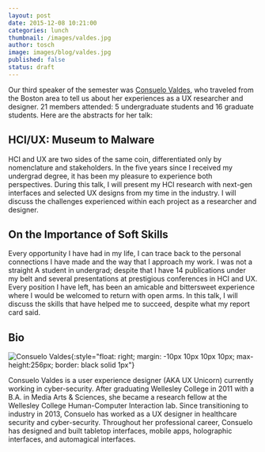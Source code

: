```yaml
---
layout: post
date: 2015-12-08 10:21:00
categories: lunch
thumbnail: /images/valdes.jpg
author: tosch
image: images/blog/valdes.jpg
published: false
status: draft
---
```


Our third speaker of the semester was [Consuelo Valdes](http://consuelovaldes.com/), who traveled from the Boston area to tell us about her experiences as a UX researcher and designer. 21 members attended: 5 undergraduate students and 16 graduate students. Here are the abstracts for her talk:

## HCI/UX: Museum to Malware
HCI and UX are two sides of the same coin, differentiated only by nomenclature and stakeholders. In the five years since I received my undergrad degree, it has been my pleasure to experience both perspectives. During this talk, I will present my HCI research with next-gen interfaces and selected UX designs from my time in the industry. I will discuss the challenges experienced within each project as a researcher and designer.

## On the Importance of Soft Skills
Every opportunity I have had in my life, I can trace back to the personal connections I have made and the way that I approach my work. I was not a straight A student in undergrad; despite that I have 14 publications under my belt and several presentations at prestigious conferences in HCI and UX. Every position I have left, has been an amicable and bittersweet experience where I would be welcomed to return with open arms. In this talk, I will discuss the skills that have helped me to succeed, despite what my report card said.


## Bio
![Consuelo Valdes](/images/valdes.jpg){:style="float: right; margin: -10px 10px 10px 10px; max-height:256px; border: black solid 1px"}

Consuelo Valdes is a user experience designer (AKA UX Unicorn) currently working in cyber-security. After graduating Wellesley College in 2011 with a B.A. in Media Arts & Sciences, she became a research fellow at the Wellesley College Human-Computer Interaction lab. Since transitioning to industry in 2013, Consuelo has worked as a UX designer in healthcare security and cyber-security. Throughout her professional career, Consuelo has designed and built tabletop interfaces, mobile apps, holographic interfaces, and automagical interfaces. 